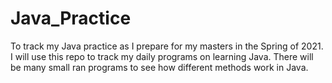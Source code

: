 # Java_Practice
To track my Java practice as I prepare for my masters in the Spring of 2021.
I will use this repo to track my daily programs on learning Java. There will be many small ran programs to see how different methods work in Java.
